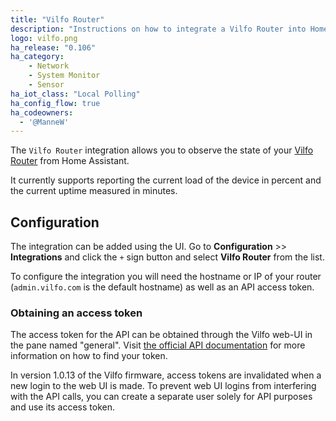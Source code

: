 ```yaml
---
title: "Vilfo Router"
description: "Instructions on how to integrate a Vilfo Router into Home Assistant."
logo: vilfo.png
ha_release: "0.106"
ha_category:
    - Network
    - System Monitor
    - Sensor
ha_iot_class: "Local Polling"
ha_config_flow: true
ha_codeowners:
  - '@ManneW'
---
```


The `Vilfo Router` integration allows you to observe the state of your [Vilfo Router](https://www.vilfo.com) from Home Assistant.

It currently supports reporting the current load of the device in percent and the current uptime measured in minutes.

## Configuration

The integration can be added using the UI. Go to **Configuration** >> **Integrations** and click the `+` sign button and select **Vilfo Router** from the list.

To configure the integration you will need the hostname or IP of your router (`admin.vilfo.com` is the default hostname) as well as an API access token.

### Obtaining an access token

The access token for the API can be obtained through the Vilfo web-UI in the pane named "general". Visit [the official API documentation](https://www.vilfo.com/apidocs/#header-authorization) for more information on how to find your token.

<div class="note warning">

In version 1.0.13 of the Vilfo firmware, access tokens are invalidated when a new login to the web UI is made. To prevent web UI logins from interfering with the API calls, you can create a separate user solely for API purposes and use its access token.

</div>
